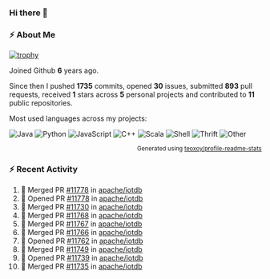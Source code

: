### Hi there 👋

### :zap: About Me

[![trophy](https://github-profile-trophy.vercel.app/?username=HTHou&theme=onedark)](https://github.com/ryo-ma/github-profile-trophy)
   
Joined Github **6** years ago.

Since then I pushed **1735** commits, opened **30** issues, submitted **893** pull requests, received **1** stars across **5** personal projects and contributed to **11** public repositories.

Most used languages across my projects:

![Java](https://img.shields.io/static/v1?style=flat-square&label=%E2%A0%80&color=555&labelColor=%23b07219&message=Java%EF%B8%B195.4%25)
![Python](https://img.shields.io/static/v1?style=flat-square&label=%E2%A0%80&color=555&labelColor=%233572A5&message=Python%EF%B8%B11.2%25)
![JavaScript](https://img.shields.io/static/v1?style=flat-square&label=%E2%A0%80&color=555&labelColor=%23f1e05a&message=JavaScript%EF%B8%B10.7%25)
![C++](https://img.shields.io/static/v1?style=flat-square&label=%E2%A0%80&color=555&labelColor=%23f34b7d&message=C%2B%2B%EF%B8%B10.5%25)
![Scala](https://img.shields.io/static/v1?style=flat-square&label=%E2%A0%80&color=555&labelColor=%23c22d40&message=Scala%EF%B8%B10.4%25)
![Shell](https://img.shields.io/static/v1?style=flat-square&label=%E2%A0%80&color=555&labelColor=%2389e051&message=Shell%EF%B8%B10.3%25)
![Thrift](https://img.shields.io/static/v1?style=flat-square&label=%E2%A0%80&color=555&labelColor=%23D12127&message=Thrift%EF%B8%B10.3%25)
![Other](https://img.shields.io/static/v1?style=flat-square&label=%E2%A0%80&color=555&labelColor=%23ededed&message=Other%EF%B8%B10.8%25)

<p align="right"><sub>Generated using <a href="https://github.com/marketplace/actions/profile-readme-stats">teoxoy/profile-readme-stats</a></sub></p>


<!--![](https://github.com/HTHou/HTHou/blob/output/github-contribution-grid-snake.svg)-->

<!--![Haonan Hou's github stats](https://github-readme-stats.vercel.app/api?username=HTHou&count_private=true&show_icons=true&theme=onedark)-->

<!--![Haonan Hou's wakatime stats](https://github-readme-stats.vercel.app/api/wakatime?username=HTHou&layout=compact&theme=onedark)-->

<!--![Top Langs](https://github-readme-stats.vercel.app/api/top-langs/?username=HTHou&theme=onedark&layout=compact)-->

### :zap: Recent Activity
<!--START_SECTION:activity-->
1. 🎉 Merged PR [#11778](https://github.com/apache/iotdb/pull/11778) in [apache/iotdb](https://github.com/apache/iotdb)
2. 💪 Opened PR [#11778](https://github.com/apache/iotdb/pull/11778) in [apache/iotdb](https://github.com/apache/iotdb)
3. 🎉 Merged PR [#11730](https://github.com/apache/iotdb/pull/11730) in [apache/iotdb](https://github.com/apache/iotdb)
4. 🎉 Merged PR [#11768](https://github.com/apache/iotdb/pull/11768) in [apache/iotdb](https://github.com/apache/iotdb)
5. 🎉 Merged PR [#11767](https://github.com/apache/iotdb/pull/11767) in [apache/iotdb](https://github.com/apache/iotdb)
6. 🎉 Merged PR [#11766](https://github.com/apache/iotdb/pull/11766) in [apache/iotdb](https://github.com/apache/iotdb)
7. 💪 Opened PR [#11762](https://github.com/apache/iotdb/pull/11762) in [apache/iotdb](https://github.com/apache/iotdb)
8. 🎉 Merged PR [#11749](https://github.com/apache/iotdb/pull/11749) in [apache/iotdb](https://github.com/apache/iotdb)
9. 💪 Opened PR [#11739](https://github.com/apache/iotdb/pull/11739) in [apache/iotdb](https://github.com/apache/iotdb)
10. 🎉 Merged PR [#11735](https://github.com/apache/iotdb/pull/11735) in [apache/iotdb](https://github.com/apache/iotdb)
<!--END_SECTION:activity-->

<!--
**HTHou/HTHou** is a ✨ _special_ ✨ repository because its `README.md` (this file) appears on your GitHub profile.

Here are some ideas to get you started:

- 🔭 I’m currently working on ...
- 🌱 I’m currently learning ...
- 👯 I’m looking to collaborate on ...
- 🤔 I’m looking for help with ...
- 💬 Ask me about ...
- 📫 How to reach me: ...
- 😄 Pronouns: ...
- ⚡ Fun fact: ...
-->
